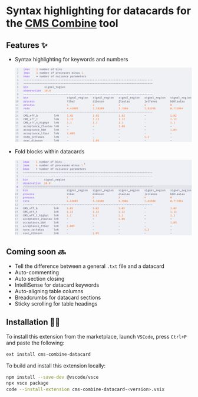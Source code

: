 # Syntax highlighting for datacards for the [CMS Combine](https://cms-analysis.github.io/HiggsAnalysis-CombinedLimit/latest/) tool

## Features ✨

- Syntax highlighting for keywords and numbers

    ![1742490518036](images/datacard_highlight.png)

- Fold blocks within datacards

    ![1742490518036](images/datacard_fold.gif)

## Coming soon 🔜

- Tell the difference between a general `.txt` file and a datacard
- Auto-commenting
- Auto section closing
- IntelliSense for datacard keywords
- Auto-aligning table columns
- Breadcrumbs for datacard sections
- Sticky scrolling for table headings

## Installation 🧑‍💻️

To install this extension from the marketplace, launch `VSCode`, press `Ctrl+P` and paste the following:

```bash
ext install cms-combine-datacard
```

To build and install this extension locally:

```bash
npm install --save-dev @vscode/vsce
npx vsce package
code --install-extension cms-combine-datacard-<version>.vsix 
```
